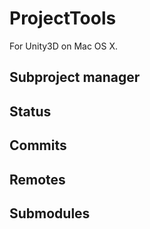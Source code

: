 # ProjectTools

For Unity3D on Mac OS X.

## Subproject manager

## Status

## Commits

## Remotes

## Submodules
